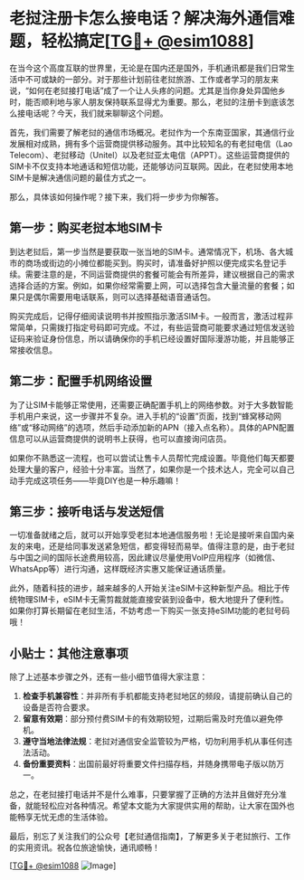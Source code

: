 # 老挝注册卡怎么接电话？解决海外通信难题，轻松搞定[[TG💪+ @esim1088](https://t.me/s/esim1088)]

在当今这个高度互联的世界里，无论是在国内还是国外，手机通讯都是我们日常生活中不可或缺的一部分。对于那些计划前往老挝旅游、工作或者学习的朋友来说，“如何在老挝接打电话”成了一个让人头疼的问题。尤其是当你身处异国他乡时，能否顺利地与家人朋友保持联系显得尤为重要。那么，老挝的注册卡到底该怎么接电话呢？今天，我们就来聊聊这个问题。

首先，我们需要了解老挝的通信市场概况。老挝作为一个东南亚国家，其通信行业发展相对成熟，拥有多个运营商提供移动服务。其中比较知名的有老挝电信（Lao Telecom）、老挝移动（Unitel）以及老挝亚太电信（APPT）。这些运营商提供的SIM卡不仅支持本地通话和短信功能，还能够访问互联网。因此，在老挝使用本地SIM卡是解决通信问题的最佳方式之一。

那么，具体该如何操作呢？接下来，我们将一步步为你解答。

## 第一步：购买老挝本地SIM卡

到达老挝后，第一步当然是要获取一张当地的SIM卡。通常情况下，机场、各大城市的商场或街边的小摊位都能买到。购买时，请准备好护照以便完成实名登记手续。需要注意的是，不同运营商提供的套餐可能会有所差异，建议根据自己的需求选择合适的方案。例如，如果你经常需要上网，可以选择包含大量流量的套餐；如果只是偶尔需要用电话联系，则可以选择基础语音通话包。

购买完成后，记得仔细阅读说明书并按照指示激活SIM卡。一般而言，激活过程非常简单，只需拨打指定号码即可完成。不过，有些运营商可能要求通过短信发送验证码来验证身份信息，所以请确保你的手机已经设置好国际漫游功能，并且能够正常接收信息。

## 第二步：配置手机网络设置

为了让SIM卡能够正常使用，还需要正确配置手机上的网络参数。对于大多数智能手机用户来说，这一步骤并不复杂。进入手机的“设置”页面，找到“蜂窝移动网络”或“移动网络”的选项，然后手动添加新的APN（接入点名称）。具体的APN配置信息可以从运营商提供的说明书上获得，也可以直接询问店员。

如果你不熟悉这一流程，也可以尝试让售卡人员帮忙完成设置。毕竟他们每天都要处理大量的客户，经验十分丰富。当然了，如果你是一个技术达人，完全可以自己动手完成这项任务——毕竟DIY也是一种乐趣嘛！

## 第三步：接听电话与发送短信

一切准备就绪之后，就可以开始享受老挝本地通信服务啦！无论是接听来自国内亲友的来电，还是给同事发送紧急短信，都变得轻而易举。值得注意的是，由于老挝与中国之间的国际长途费用较高，因此建议尽量使用VoIP应用程序（如微信、WhatsApp等）进行沟通，这样既经济实惠又能保证通话质量。

此外，随着科技的进步，越来越多的人开始关注eSIM卡这种新型产品。相比于传统物理SIM卡，eSIM卡无需剪裁就能直接安装到设备中，极大地提升了便利性。如果你打算长期留在老挝生活，不妨考虑一下购买一张支持eSIM功能的老挝号码哦！

## 小贴士：其他注意事项

除了上述基本步骤之外，还有一些小细节值得大家注意：

1. **检查手机兼容性**：并非所有手机都能支持老挝地区的频段，请提前确认自己的设备是否符合要求。
2. **留意有效期**：部分预付费SIM卡的有效期较短，过期后需及时充值以避免停机。
3. **遵守当地法律法规**：老挝对通信安全监管较为严格，切勿利用手机从事任何违法活动。
4. **备份重要资料**：出国前最好将重要文件扫描存档，并随身携带电子版以防万一。

总之，在老挝接打电话并不是什么难事，只要掌握了正确的方法并且做好充分准备，就能轻松应对各种情况。希望本文能为大家提供实用的帮助，让大家在国外也能畅享无忧无虑的生活体验。

最后，别忘了关注我们的公众号【老挝通信指南】，了解更多关于老挝旅行、工作的实用资讯。祝各位旅途愉快，通讯顺畅！

[[TG💪+ @esim1088](https://t.me/s/esim1088) ![Image](https://i.postimg.cc/4NQfJmqS/Snipaste-2025-05-13-00-14-12.png)]